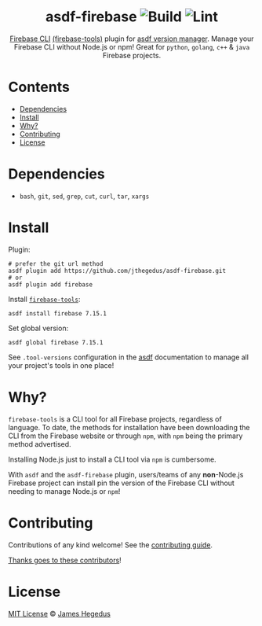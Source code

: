 <div align="center">

# asdf-firebase ![Build](https://github.com/jthegedus/asdf-firebase/workflows/Build/badge.svg) ![Lint](https://github.com/jthegedus/asdf-firebase/workflows/Lint/badge.svg)

[Firebase CLI](https://firebase.google.com/) [(firebase-tools)](https://github.com/firebase/firebase-tools) plugin for [asdf version manager](https://asdf-vm.com). Manage your Firebase CLI without Node.js or npm! Great for `python`, `golang`, `c++` & `java` Firebase projects.

</div>

# Contents

- [Dependencies](#dependencies)
- [Install](#install)
- [Why?](#why)
- [Contributing](#contributing)
- [License](#license)

# Dependencies

- `bash`, `git`, `sed`, `grep`, `cut`, `curl`, `tar`, `xargs`

# Install

Plugin:

```shell
# prefer the git url method
asdf plugin add https://github.com/jthegedus/asdf-firebase.git
# or
asdf plugin add firebase
```

Install [`firebase-tools`](https://github.com/firebase/firebase-tools):

```shell
asdf install firebase 7.15.1
```

Set global version:

```shell
asdf global firebase 7.15.1
```

See `.tool-versions` configuration in the [asdf](https://asdf-vm.com/#/core-configuration?id=tool-versions) documentation to manage all your project's tools in one place!

# Why?

`firebase-tools` is a CLI tool for all Firebase projects, regardless of language. To date, the methods for installation have been downloading the CLI from the Firebase website or through `npm`, with `npm` being the primary method advertised.

Installing Node.js just to install a CLI tool via `npm` is cumbersome.

With `asdf` and the `asdf-firebase` plugin, users/teams of any **non**-Node.js Firebase project can install pin the version of the Firebase CLI without needing to manage Node.js or `npm`!

# Contributing

Contributions of any kind welcome! See the [contributing guide](contributing.md).

[Thanks goes to these contributors](https://github.com/jthegedus/asdf-firebase/graphs/contributors)!

# License

[MIT License](LICENSE) © [James Hegedus](https://github.com/jthegedus/)
